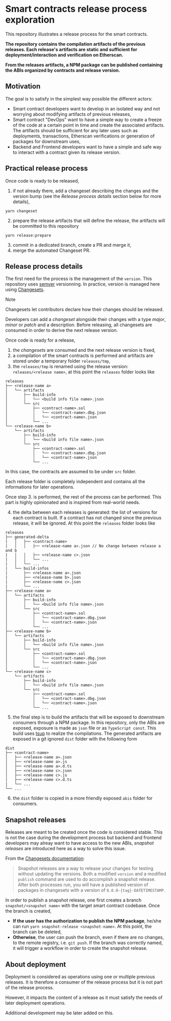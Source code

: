 # Smart contracts release process exploration

This repository illustrates a release process for the smart contracts.

**The repository contains the compilation artifacts of the previous releases. Each release's artifacts are static and sufficient for deployment/interaction and verification on Etherscan.**

**From the releases artifacts, a NPM package can be published containing the ABIs organized by contracts and release version.**

## Motivation

The goal is to satisfy in the simplest way possible the different actors:
- Smart contract developers want to develop in an isolated way and not worrying about modifying artifacts of previous releases,
- Smart contract "DevOps" want to have a simple way to create a freeze of the code at a certain point in time and create the associated artifacts. The artifacts should be sufficient for any later uses such as deployments, transactions, Etherscan verifications or generation of packages for downstream uses,
- Backend and Frontend developers want to have a simple and safe way to interact with a contract given its release version.

## Practical release process

Once code is ready to be released,
1. if not already there, add a changeset describing the changes and the version bump (see the *Release process details* section below for more details),
```console
yarn changeset
```
2. prepare the release artifacts that will define the release, the artifacts will be committed to this repository
```console
yarn release:prepare
```
3. commit in a dedicated branch, create a PR and merge it,
4. merge the automated Changeset PR.

## Release process details

The first need for the process is the management of the `version`. This repository uses [semver](https://semver.org/) versionning. In practice, version is managed here using [Changesets](https://github.com/changesets/changesets/tree/main).

> [!NOTE]
> Changesets let contributors declare how their changes should be released. 
> 
> Developers can add a *changeset* alongside their changes with a type *major*, *minor* or *patch* and a description. Before releasing, all changesets are consumed in order to derive the next release version.

Once code is ready for a release,
1. the *changesets* are consumed and the next release version is fixed,
2. a compilation of the smart contracts is performed and artifacts are stored under a temporary folder `releases/tmp`,
3. the `releases/tmp` is renamed using the release version: `releases/<release name>`, at this point the `releases` folder looks like
```
releases
├── <release-name a>
│   └── artifacts
│       ├── build-info
│       │   └── <build info file name>.json
│       └── src
│           ├── <contract-name>.sol
│           │   └── <contract-name>.dbg.json
│           │   └── <contract-name>.json
│           └── ...
└── <release-name b>
    └── artifacts
        ├── build-info
        │   └── <build info file name>.json
        └── src
            ├── <contract-name>.sol
            │   └── <contract-name>.dbg.json
            │   └── <contract-name>.json
            └── ...
```

In this case, the contracts are assumed to be under `src` folder.

Each release folder is completely independent and contains all the informations for later operations.

Once step 3. is performed, the rest of the process can be performed. This part is highly opinionated and is inspired from real-world needs.

4. the delta between each releases is generated: the list of versions for each contract is built. If a contract has not changed since the previous release, it will be ignored. At this point the `releases` folder looks like
```
releases
├── generated-delta
|   │   ├── <contract-name>
|   │   │   ├── <release-name a>.json // No change between release a and b
|   │   │   ├── <release-name c>.json
|   │   │   └── ...
|   │   └── ...
|   └── build-infos
|       ├── <release-name a>.json
|       ├── <release-name b>.json
|       ├── <release-name c>.json
|       └── ...
├── <release-name a>
│   └── artifacts
│       ├── build-info
│       │   └── <build info file name>.json
│       └── src
│           ├── <contract-name>.sol
│           │   └── <contract-name>.dbg.json
│           │   └── <contract-name>.json
│           └── ...
├── <release-name b>
│   └── artifacts
│       ├── build-info
│       │   └── <build info file name>.json
│       └── src
│           ├── <contract-name>.sol
│           │   └── <contract-name>.dbg.json
│           │   └── <contract-name>.json
│           └── ...
└── <release-name c>
    └── artifacts
        ├── build-info
        │   └── <build info file name>.json
        └── src
            ├── <contract-name>.sol
            │   └── <contract-name>.dbg.json
            │   └── <contract-name>.json
            └── ...
```
5. the final step is to build the artifacts that will be exposed to downstream consumers through a NPM package. In this repository, only the ABIs are exposed, exposure is made as `json` file or as `TypeScript const`. This build uses [tsup](https://tsup.egoist.dev/) to realize the compilations. The generated artifacts are exposed in a git ignored `dist` folder with the following form
```
dist
├── <contract-name>
│   ├── <release-name a>.json
│   ├── <release-name a>.js
│   ├── <release-name a>.d.ts
│   ├── <release-name c>.json
│   ├── <release-name c>.js
│   ├── <release-name c>.d.ts
|   └── ...
└── ...
```
6. the `dist` folder is copied in a more friendly exposed `abis` folder for consumers.

## Snapshot releases

Releases are meant to be created once the code is considered stable. This is not the case during the development process but backend and frontend developers may alreay want to have access to the new ABIs, *snapshot releases* are introduced here as a way to solve this issue.

From the [Changesets documentation](https://github.com/changesets/changesets/blob/main/docs/snapshot-releases.md):
> Snapshot releases are a way to release your changes for testing without updating the versions. Both a modified `version` and a modified `publish` command are used to do accomplish a snapshot release. After both processes run, you will have a published version of packages in changesets with a version of `0.0.0-{tag}-DATETIMESTAMP`.

In order to publish a snapshot release, one first creates a branch `snapshot/<snapshot name>` with the target smart contract codebase. Once the branch is created,
- **If the user has the authorization to publish the NPM package**, he/she can run `yarn snapshot-release <snapshot-name>`. At this point, the branch can be deleted,
- **Otherwise**, the user can push the branch, even if there are no changes, to the remote registry, i.e. `git push`. If the branch was correctly named, it will trigger a workflow in order to create the snapshot release.


## About deployment

Deployment is considered as operations using one or multiple previous releases. It is therefore a consumer of the release process but it is not part of the release process.

However, it impacts the content of a release as it must satisfy the needs of later deployment operations.

Additional development may be later added on this.
